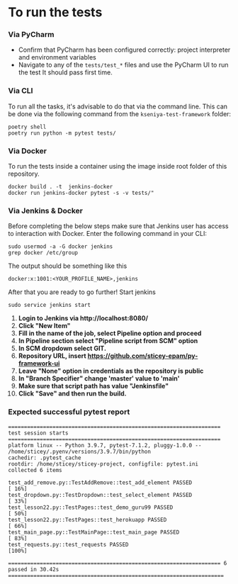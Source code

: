 # To run the tests

### Via PyCharm
- Confirm that PyCharm has been configured correctly: project interpreter and environment variables
- Navigate to any of the `tests/test_*` files and use the PyCharm UI to run the test
It should pass first time.

### Via CLI

To run all the tasks, it's advisable to do that via the command line. This can be done via the following command
from the `kseniya-test-framework` folder:

```shell
poetry shell
poetry run python -m pytest tests/
```

### Via Docker

To run the tests inside a container using the image inside root folder of this repository.

```shell
docker build . -t  jenkins-docker 
docker run jenkins-docker pytest -s -v tests/"
```

### Via Jenkins & Docker

Before completing the below steps make sure that Jenkins user has access to interaction with Docker. Enter the following command in your CLI:
```
sudo usermod -a -G docker jenkins
grep docker /etc/group
```
The output should be something like this 
```
docker:x:1001:<YOUR_PROFILE_NAME>,jenkins
```

After that you are ready to go further!
Start jenkins 
```
sudo service jenkins start
```

1. **Login to Jenkins via http://localhost:8080/**
2. **Click "New Item"**
3. **Fill in the name of the job, select Pipeline option and proceed**
4. **In **Pipeline** section select "Pipeline script from SCM" option**
5. **In SCM dropdown select GIT.**
6. **Repository URL, insert https://github.com/sticey-epam/py-framework-ui**
7. **Leave "None" option in credentials as the repository is public**
8. **In "Branch Specifier" change 'master' value to 'main'**
9. **Make sure that script path has value "Jenkinsfile"**
10. **Click "Save" and then run the build.**


### Expected successful pytest report
```
=================================================================== test session starts ===================================================================
platform linux -- Python 3.9.7, pytest-7.1.2, pluggy-1.0.0 -- /home/sticey/.pyenv/versions/3.9.7/bin/python
cachedir: .pytest_cache
rootdir: /home/sticey/sticey-project, configfile: pytest.ini
collected 6 items                                                                                                                                         

test_add_remove.py::TestAddRemove::test_add_element PASSED                                                                                          [ 16%]
test_dropdown.py::TestDropdown::test_select_element PASSED                                                                                          [ 33%]
test_lesson22.py::TestPages::test_demo_guru99 PASSED                                                                                                [ 50%]
test_lesson22.py::TestPages::test_herokuapp PASSED                                                                                                  [ 66%]
test_main_page.py::TestMainPage::test_main_page PASSED                                                                                              [ 83%]
test_requests.py::test_requests PASSED                                                                                                              [100%]

=================================================================== 6 passed in 30.42s ====================================================================
```